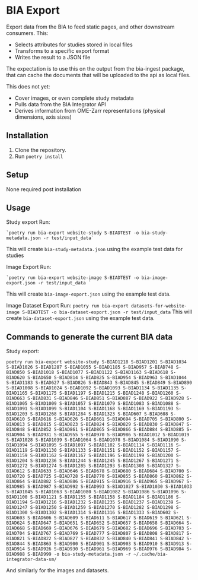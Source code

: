 BIA Export
==========

Export data from the BIA to feed static pages, and other downstream consumers. This:

* Selects attributes for studies stored in local files
* Transforms to a specific export format
* Writes the result to a JSON file

The expectation is to use this on the output from the bia-ingest package, that can cache the documents that will be uploaded to the api as local files.

This does not yet:

* Cover images, or even complete study metadata
* Pulls data from the BIA Integrator API
* Derives information from OME-Zarr representations (physical dimensions, axis sizes)
 
Installation
------------

1. Clone the repository.
2. Run `poetry install`

Setup
-----

None required post installation

Usage
-----

Study export 
Run:

    `poetry run bia-export website-study S-BIADTEST -o bia-study-metadata.json -r test/input_data` 

This will create `bia-study-metadata.json` using the example test data for studies

Image Export
Run:
    
    `poetry run bia-export website-image S-BIADTEST -o bia-image-export.json -r test/input_data `

This will create `bia-image-export.json` using the example test data.

Image Dataset Export
Run:
    `poetry run bia-export datasets-for-website-image S-BIADTEST -o bia-dataset-export.json -r test/input_data`
This will create `bia-dataset-export.json` using the example test data.


Commands to generate the current BIA data
-----------------------------------------

Study export:

```
poetry run bia-export website-study S-BIAD1218 S-BIAD1201 S-BIAD1034 S-BIAD1026 S-BIAD1287 S-BIAD1055 S-BIAD1185 S-BIAD957 S-BIAD748 S-BIAD850 S-BIAD1018 S-BIAD1077 S-BIAD1122 S-BIAD1163 S-BIAD618 S-BIAD620 S-BIAD650 S-BIAD814 S-BIAD825 S-BIAD954 S-BIAD963 S-BIAD1044 S-BIAD1183 S-BIAD627 S-BIAD826 S-BIAD843 S-BIAD845 S-BIAD849 S-BIAD890 S-BIAD1008 S-BIAD1024 S-BIAD1092 S-BIAD1093 S-BIAD1134 S-BIAD1135 S-BIAD1165 S-BIAD1175 S-BIAD1197 S-BIAD1215 S-BIAD1248 S-BIAD1260 S-BIAD663 S-BIAD831 S-BIAD846 S-BIAD851 S-BIAD887 S-BIAD922 S-BIAD928 S-BIAD1005 S-BIAD1009 S-BIAD1057 S-BIAD1079 S-BIAD1083 S-BIAD1088 S-BIAD1091 S-BIAD1099 S-BIAD1104 S-BIAD1168 S-BIAD1169 S-BIAD1193 S-BIAD1203 S-BIAD1268 S-BIAD1284 S-BIAD1323 S-BIAD607 S-BIAD608 S-BIAD610 S-BIAD616 S-BIAD626 S-BIAD661 S-BIAD694 S-BIAD705 S-BIAD800 S-BIAD813 S-BIAD815 S-BIAD823 S-BIAD824 S-BIAD829 S-BIAD830 S-BIAD847 S-BIAD848 S-BIAD852 S-BIAD861 S-BIAD865 S-BIAD866 S-BIAD884 S-BIAD885 S-BIAD904 S-BIAD931 S-BIAD955 S-BIAD970 S-BIAD986 S-BIAD1012 S-BIAD1019 S-BIAD1028 S-BIAD1039 S-BIAD1064 S-BIAD1078 S-BIAD1084 S-BIAD1090 S-BIAD1094 S-BIAD1095 S-BIAD1097 S-BIAD1102 S-BIAD1114 S-BIAD1116 S-BIAD1119 S-BIAD1130 S-BIAD1133 S-BIAD1151 S-BIAD1152 S-BIAD1157 S-BIAD1159 S-BIAD1162 S-BIAD1167 S-BIAD1196 S-BIAD1199 S-BIAD1200 S-BIAD1204 S-BIAD1236 S-BIAD1244 S-BIAD1245 S-BIAD1267 S-BIAD1271 S-BIAD1272 S-BIAD1274 S-BIAD1285 S-BIAD1293 S-BIAD1308 S-BIAD1327 S-BIAD612 S-BIAD633 S-BIAD646 S-BIAD678 S-BIAD680 S-BIAD684 S-BIAD700 S-BIAD720 S-BIAD725 S-BIAD728 S-BIAD770 S-BIAD855 S-BIAD860 S-BIAD862 S-BIAD864 S-BIAD882 S-BIAD886 S-BIAD915 S-BIAD916 S-BIAD965 S-BIAD967 S-BIAD985 S-BIAD987 S-BIAD992 S-BIAD993 S-BIAD1027 S-BIAD1030 S-BIAD1033 S-BIAD1045 S-BIAD1063 S-BIAD1080 S-BIAD1082 S-BIAD1086 S-BIAD1096 S-BIAD1100 S-BIAD1121 S-BIAD1155 S-BIAD1158 S-BIAD1184 S-BIAD1186 S-BIAD1194 S-BIAD1216 S-BIAD1232 S-BIAD1235 S-BIAD1237 S-BIAD1239 S-BIAD1247 S-BIAD1250 S-BIAD1259 S-BIAD1270 S-BIAD1282 S-BIAD1298 S-BIAD1300 S-BIAD1302 S-BIAD1314 S-BIAD1316 S-BIAD1333 S-BIAD602 S-BIAD603 S-BIAD606 S-BIAD609 S-BIAD611 S-BIAD617 S-BIAD619 S-BIAD621 S-BIAD624 S-BIAD647 S-BIAD651 S-BIAD652 S-BIAD657 S-BIAD658 S-BIAD664 S-BIAD668 S-BIAD669 S-BIAD676 S-BIAD679 S-BIAD682 S-BIAD696 S-BIAD703 S-BIAD704 S-BIAD767 S-BIAD769 S-BIAD777 S-BIAD807 S-BIAD808 S-BIAD817 S-BIAD821 S-BIAD822 S-BIAD827 S-BIAD832 S-BIAD840 S-BIAD841 S-BIAD842 S-BIAD844 S-BIAD863 S-BIAD900 S-BIAD901 S-BIAD903 S-BIAD910 S-BIAD913 S-BIAD914 S-BIAD926 S-BIAD930 S-BIAD961 S-BIAD969 S-BIAD976 S-BIAD984 S-BIAD988 S-BIAD999 -o bia-study-metadata.json -r ~/.cache/bia-integrator-data-sm/
```

And similarly for the images and datasets.

